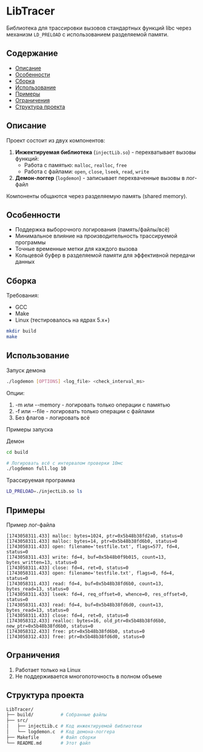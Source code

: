 # LibTracer

Библиотека для трассировки вызовов стандартных функций libc через механизм `LD_PRELOAD` с использованием разделяемой памяти.

## Содержание
- [Описание](#описание)
- [Особенности](#особенности)
- [Сборка](#сборка)
- [Использование](#использование)
- [Примеры](#примеры)
- [Ограничения](#ограничения)
- [Структура проекта](#структура-проекта)

## Описание

Проект состоит из двух компонентов:
1. **Инжектируемая библиотека** (`injectLib.so`) - перехватывает вызовы функций:
   - Работа с памятью: `malloc`, `realloc`, `free`
   - Работа с файлами: `open`, `close`, `lseek`, `read`, `write`
2. **Демон-логгер** (`logdemon`) - записывает перехваченные вызовы в лог-файл

Компоненты общаются через разделяемую память (shared memory).

## Особенности

- Поддержка выборочного логирования (память/файлы/всё)
- Минимальное влияние на производительность трассируемой программы
- Точные временные метки для каждого вызова
- Кольцевой буфер в разделяемой памяти для эффективной передачи данных

## Сборка

Требования:
- GCC
- Make
- Linux (тестировалось на ядрах 5.x+)

```bash
mkdir build
make
```

## Использование

Запуск демона

```bash
./logdemon [OPTIONS] <log_file> <check_interval_ms>
```

Опции:
1. -m или --memory - логировать только операции с памятью
2. -f или --file - логировать только операции с файлами
3. Без флагов - логировать всё

Примеры запуска

Демон

```bash
cd build
```

```bash
# Логировать всё с интервалом проверки 10мс
./logdemon full.log 10
```
Трассируемая программа

```bash
LD_PRELOAD=./injectLib.so ls
```

## Примеры

Пример лог-файла
```log
[1743058311.433] malloc: bytes=1024, ptr=0x5b48b38fd2a0, status=0
[1743058311.433] malloc: bytes=14, ptr=0x5b48b38fd6b0, status=0
[1743058311.433] open: filename='testfile.txt', flags=577, fd=4, status=0
[1743058311.433] write: fd=4, buf=0x5b48b0f9b015, count=13, bytes_written=13, status=0
[1743058311.433] close: fd=4, ret=0, status=0
[1743058311.433] open: filename='testfile.txt', flags=0, fd=4, status=0
[1743058311.433] read: fd=4, buf=0x5b48b38fd6b0, count=13, bytes_read=13, status=0
[1743058311.433] lseek: fd=4, req_offset=0, whence=0, res_offset=0, status=0
[1743058311.433] read: fd=4, buf=0x5b48b38fd6d0, count=13, bytes_read=13, status=0
[1743058311.433] close: fd=4, ret=0, status=0
[1743058312.433] realloc: bytes=16, old_ptr=0x5b48b38fd6b0, new_ptr=0x5b48b38fd6b0, status=0
[1743058312.433] free: ptr=0x5b48b38fd6b0, status=0
[1743058312.433] free: ptr=0x5b48b38fd6d0, status=0
```

## Ограничения

1) Работает только на Linux
2) Не поддерживается многопоточность в полном объеме

## Структура проекта

```bash
LibTracer/
├── build/          # Собранные файлы
├── src/
│   ├── injectLib.c # Код инжектируемой библиотеки
│   └── logdemon.c  # Код демона-логгера
├── Makefile        # Файл сборки
└── README.md       # Этот файл
```
